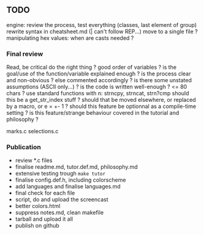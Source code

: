 ## TODO

engine:
    review the process, test everything (classes, last element of group)
    rewrite syntax in cheatsheet.md (| can't follow REP...)
move to a single file ?
manipulating hex values: when are casts needed ?


### Final review

Read, be critical
    do the right thing ?
    good order of variables ?
    is the goal/use of the function/variable explained enough ?
    is the process clear and non-obvious ? else commented accordingly ?
    is there some unstated assumptions (ASCII only...) ?
    is the code is written well-enough ? <= 80 chars ?
    use standard functions with n: strncpy, strncat, strn?cmp
    should this be a get_str_index stuff ?
    should that be moved elsewhere, or replaced by a macro, or e = +- 1 ?
    should this feature be optionnal as a compile-time setting ?
    is this feature/strange behaviour covered in the tutorial and philosophy ?

marks.c
selections.c


### Publication

* review *.c files
* finalise readme.md, tutor.def.md, philosophy.md
* extensive testing trough `make tutor`
* finalise config.def.h, including colorscheme
* add languages and finalise languages.md
* final check for each file
* script, do and upload the screencast
* better colors.html
* suppress notes.md, clean makefile
* tarball and upload it all
* publish on github
